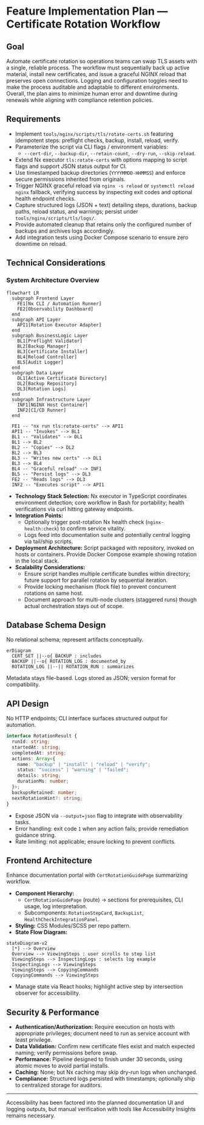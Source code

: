 # Feature Implementation Plan — Certificate Rotation Workflow

## Goal

Automate certificate rotation so operations teams can swap TLS assets with a single, reliable process. The workflow must sequentially back up active material, install new certificates, and issue a graceful NGINX reload that preserves open connections. Logging and configuration toggles need to make the process auditable and adaptable to different environments. Overall, the plan aims to minimize human error and downtime during renewals while aligning with compliance retention policies.

## Requirements

- Implement `tools/nginx/scripts/tls/rotate-certs.sh` featuring idempotent steps: preflight checks, backup, install, reload, verify.
- Parameterize the script via CLI flags / environment variables:
  - `--cert-dir`, `--backup-dir`, `--retain-count`, `--dry-run`, `--skip-reload`.
- Extend Nx executor `tls:rotate-certs` with options mapping to script flags and support JSON status output for CI.
- Use timestamped backup directories (`YYYYMMDD-HHMMSS`) and enforce secure permissions inherited from originals.
- Trigger NGINX graceful reload via `nginx -s reload` or `systemctl reload nginx` fallback, verifying success by inspecting exit codes and optional health endpoint checks.
- Capture structured logs (JSON + text) detailing steps, durations, backup paths, reload status, and warnings; persist under `tools/nginx/scripts/tls/logs/`.
- Provide automated cleanup that retains only the configured number of backups and archives logs accordingly.
- Add integration tests using Docker Compose scenario to ensure zero downtime on reload.

## Technical Considerations

### System Architecture Overview

```mermaid
flowchart LR
  subgraph Frontend Layer
    FE1[Nx CLI / Automation Runner]
    FE2[Observability Dashboard]
  end
  subgraph API Layer
    API1[Rotation Executor Adapter]
  end
  subgraph BusinessLogic Layer
    BL1[Preflight Validator]
    BL2[Backup Manager]
    BL3[Certificate Installer]
    BL4[Reload Controller]
    BL5[Audit Logger]
  end
  subgraph Data Layer
    DL1[Active Certificate Directory]
    DL2[Backup Repository]
    DL3[Rotation Logs]
  end
  subgraph Infrastructure Layer
    INF1[NGINX Host Container]
    INF2[CI/CD Runner]
  end

  FE1 -- "nx run tls:rotate-certs" --> API1
  API1 -- "Invokes" --> BL1
  BL1 -- "Validates" --> DL1
  BL1 --> BL2
  BL2 -- "Copies" --> DL2
  BL2 --> BL3
  BL3 -- "Writes new certs" --> DL1
  BL3 --> BL4
  BL4 -- "Graceful reload" --> INF1
  BL5 -- "Persist logs" --> DL3
  FE2 -- "Reads logs" --> DL3
  INF2 -- "Executes script" --> API1
```

- **Technology Stack Selection:** Nx executor in TypeScript coordinates environment detection; core workflow in Bash for portability; health verifications via curl hitting gateway endpoints.
- **Integration Points:**
  - Optionally trigger post-rotation Nx health check (`nginx-health:check`) to confirm service vitality.
  - Logs feed into documentation suite and potentially central logging via tail/ship scripts.
- **Deployment Architecture:** Script packaged with repository, invoked on hosts or containers. Provide Docker Compose example showing rotation in the local stack.
- **Scalability Considerations:**
  - Ensure script handles multiple certificate bundles within directory; future support for parallel rotation by sequential iteration.
  - Provide locking mechanism (flock file) to prevent concurrent rotations on same host.
  - Document approach for multi-node clusters (staggered runs) though actual orchestration stays out of scope.

## Database Schema Design

No relational schema; represent artifacts conceptually.

```mermaid
erDiagram
  CERT_SET ||--o{ BACKUP : includes
  BACKUP ||--o{ ROTATION_LOG : documented_by
  ROTATION_LOG ||--|| ROTATION_RUN : summarizes
```

Metadata stays file-based. Logs stored as JSON; version format for compatibility.

## API Design

No HTTP endpoints; CLI interface surfaces structured output for automation.

```ts
interface RotationResult {
  runId: string;
  startedAt: string;
  completedAt: string;
  actions: Array<{
    name: "backup" | "install" | "reload" | "verify";
    status: "success" | "warning" | "failed";
    details: string;
    durationMs: number;
  }>;
  backupsRetained: number;
  nextRotationHint?: string;
}
```

- Expose JSON via `--output=json` flag to integrate with observability tasks.
- Error handling: exit code `1` when any action fails; provide remediation guidance string.
- Rate limiting: not applicable; ensure locking to prevent conflicts.

## Frontend Architecture

Enhance documentation portal with `CertRotationGuidePage` summarizing workflow.

- **Component Hierarchy:**
  - `CertRotationGuidePage` (route) → sections for prerequisites, CLI usage, log interpretation.
  - Subcomponents: `RotationStepCard`, `BackupList`, `HealthCheckIntegrationPanel`.
- **Styling:** CSS Modules/SCSS per repo pattern.
- **State Flow Diagram:**

```mermaid
stateDiagram-v2
  [*] --> Overview
  Overview --> ViewingSteps : user scrolls to step list
  ViewingSteps --> InspectingLogs : selects log example
  InspectingLogs --> ViewingSteps
  ViewingSteps --> CopyingCommands
  CopyingCommands --> ViewingSteps
```

- Manage state via React hooks; highlight active step by intersection observer for accessibility.

## Security & Performance

- **Authentication/Authorization:** Require execution on hosts with appropriate privileges; document need to run as service account with least privilege.
- **Data Validation:** Confirm new certificate files exist and match expected naming; verify permissions before swap.
- **Performance:** Pipeline designed to finish under 30 seconds, using atomic moves to avoid partial installs.
- **Caching:** None; but Nx caching may skip dry-run logs when unchanged.
- **Compliance:** Structured logs persisted with timestamps; optionally ship to centralized storage for auditors.

---

Accessibility has been factored into the planned documentation UI and logging outputs, but manual verification with tools like Accessibility Insights remains necessary.
